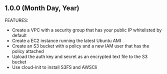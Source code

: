 ## 1.0.0 (Month Day, Year)

FEATURES:

* Create a VPC with a security group that has your public IP whitelisted by default
* Create a EC2 instance running the latest Ubuntu AMI
* Create an S3 bucket with a policy and a new IAM user that has the policy attached
* Upload the auth key and secret as an encrypted text file to the S3 bucket
* Use cloud-init to install S3FS and AWSCli
